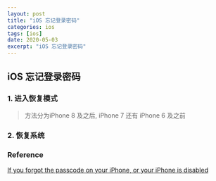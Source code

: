 ```yaml
---
layout: post
title: "iOS 忘记登录密码"
categories: ios
tags: [ios]
date: 2020-05-03
excerpt: "iOS 忘记登录密码"
---
```


## iOS 忘记登录密码

### 1. 进入恢复模式
> 方法分为iPhone 8 及之后, iPhone 7 还有 iPhone 6 及之前

### 2. 恢复系统

### Reference

[If you forgot the passcode on your iPhone, or your iPhone is disabled](https://support.apple.com/en-us/HT204306)
